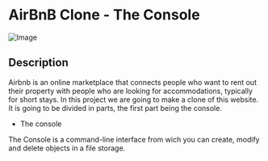 # AirBnB Clone - The Console
![Image](https://s3.eu-west-3.amazonaws.com/hbtn.intranet/uploads/medias/2018/6/65f4a1dd9c51265f49d0.png?X-Amz-Algorithm=AWS4-HMAC-SHA256&X-Amz-Credential=AKIA4MYA5JM5DUTZGMZG%2F20231024%2Feu-west-3%2Fs3%2Faws4_request&X-Amz-Date=20231024T005615Z&X-Amz-Expires=86400&X-Amz-SignedHeaders=host&X-Amz-Signature=db71997ec0eb133e35633ec7429824030c895fbaa98c917b551a1743ca1d973f)

## Description
Airbnb is an online marketplace that connects people 
who want to rent out their property with people who are looking for accommodations, typically for short stays. In this project we are going to make a clone of this website. It is going to be divided in parts, the first part being the console.

* The console

The Console is a command-line interface from wich you can create, modify and delete objects in a file storage.
